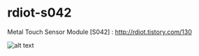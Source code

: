 # rdiot-s042
Metal Touch Sensor Module [S042] : http://rdiot.tistory.com/130

![alt text](http://cfile23.uf.tistory.com/image/26500F4F57D6824A22AEF9)
